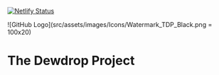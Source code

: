 [![Netlify Status](https://api.netlify.com/api/v1/badges/9b1ace26-8516-4dd0-a198-c2a38851fa9b/deploy-status)](https://app.netlify.com/sites/thedewdropproject/deploys)

![GitHub Logo](src/assets/images/Icons/Watermark_TDP_Black.png = 100x20)
# The Dewdrop Project

